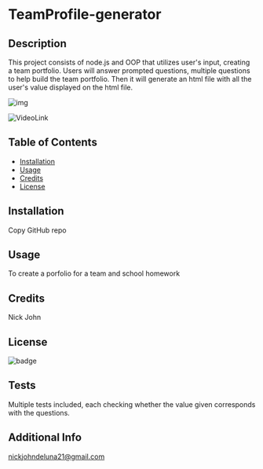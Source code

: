 # TeamProfile-generator

## Description

This project consists of node.js and OOP that utilizes user's input, creating a team portfolio. Users will answer prompted questions, multiple questions to help build the team portfolio. Then it will generate an html file with all the user's value displayed on the html file.

![img](https://user-images.githubusercontent.com/81334326/124395365-be111c00-dcd1-11eb-8334-c83f113a762e.png)

![VideoLink](https://drive.google.com/file/d/1v9DVvh9DiOZUV1HJsgwdf2I95_bedH8o/view)

## Table of Contents

- [Installation](#installation)
- [Usage](#usage)
- [Credits](#credits)
- [License](#license)

## Installation

Copy GitHub repo

## Usage

To create a porfolio for a team and school homework

## Credits

Nick John

## License

![badge](https://img.shields.io/badge/license-mit-brightgreen)

## Tests

Multiple tests included, each checking whether the value given corresponds with the questions.

## Additional Info

nickjohndeluna21@gmail.com
